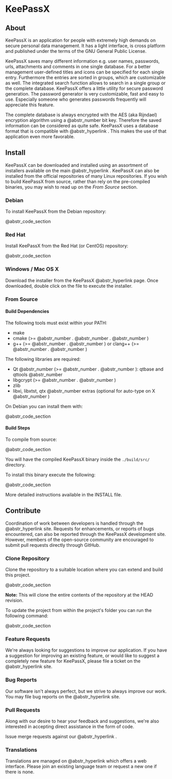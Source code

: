 # KeePassX

## About

KeePassX is an application for people with extremely high demands on secure personal data management. It has a light interface, is cross platform and published under the terms of the GNU General Public License.

KeePassX saves many different information e.g. user names, passwords, urls, attachments and comments in one single database. For a better management user-defined titles and icons can be specified for each single entry. Furthermore the entries are sorted in groups, which are customizable as well. The integrated search function allows to search in a single group or the complete database. KeePassX offers a little utility for secure password generation. The password generator is very customizable, fast and easy to use. Especially someone who generates passwords frequently will appreciate this feature.

The complete database is always encrypted with the AES (aka Rijndael) encryption algorithm using a @abstr_number bit key. Therefore the saved information can be considered as quite safe. KeePassX uses a database format that is compatible with @abstr_hyperlink . This makes the use of that application even more favorable.

## Install

KeePassX can be downloaded and installed using an assortment of installers available on the main @abstr_hyperlink . KeePassX can also be installed from the official repositories of many Linux repositories. If you wish to build KeePassX from source, rather than rely on the pre-compiled binaries, you may wish to read up on the _From Source_ section.

### Debian

To install KeePassX from the Debian repository:

@abstr_code_section 

### Red Hat

Install KeePassX from the Red Hat (or CentOS) repository:

@abstr_code_section 

### Windows / Mac OS X

Download the installer from the KeePassX @abstr_hyperlink page. Once downloaded, double click on the file to execute the installer.

### From Source

#### Build Dependencies

The following tools must exist within your PATH:

  * make
  * cmake (>= @abstr_number . @abstr_number . @abstr_number )
  * g++ (>= @abstr_number . @abstr_number ) or clang++ (>= @abstr_number . @abstr_number )



The following libraries are required:

  * Qt @abstr_number (>= @abstr_number . @abstr_number ): qtbase and qttools @abstr_number 
  * libgcrypt (>= @abstr_number . @abstr_number )
  * zlib
  * libxi, libxtst, qtx @abstr_number extras (optional for auto-type on X @abstr_number )



On Debian you can install them with:

@abstr_code_section 

#### Build Steps

To compile from source:

@abstr_code_section 

You will have the compiled KeePassX binary inside the `./build/src/` directory.

To install this binary execute the following:

@abstr_code_section 

More detailed instructions available in the INSTALL file.

## Contribute

Coordination of work between developers is handled through the @abstr_hyperlink site. Requests for enhancements, or reports of bugs encountered, can also be reported through the KeePassX development site. However, members of the open-source community are encouraged to submit pull requests directly through GitHub.

### Clone Repository

Clone the repository to a suitable location where you can extend and build this project.

@abstr_code_section 

**Note:** This will clone the entire contents of the repository at the HEAD revision.

To update the project from within the project's folder you can run the following command:

@abstr_code_section 

### Feature Requests

We're always looking for suggestions to improve our application. If you have a suggestion for improving an existing feature, or would like to suggest a completely new feature for KeePassX, please file a ticket on the @abstr_hyperlink site.

### Bug Reports

Our software isn't always perfect, but we strive to always improve our work. You may file bug reports on the @abstr_hyperlink site.

### Pull Requests

Along with our desire to hear your feedback and suggestions, we're also interested in accepting direct assistance in the form of code.

Issue merge requests against our @abstr_hyperlink .

### Translations

Translations are managed on @abstr_hyperlink which offers a web interface. Please join an existing language team or request a new one if there is none.
